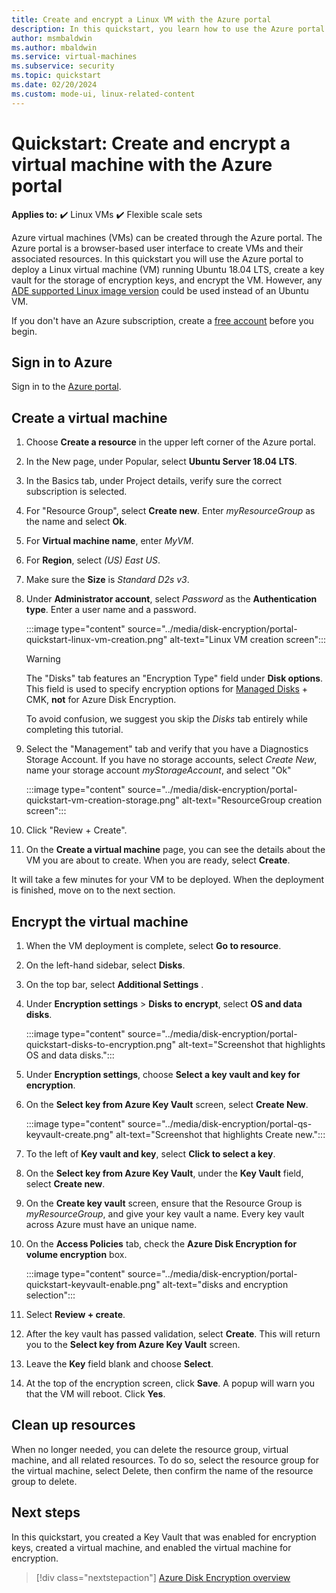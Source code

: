 ```yaml
---
title: Create and encrypt a Linux VM with the Azure portal
description: In this quickstart, you learn how to use the Azure portal to create and encrypt a Linux virtual machine
author: msmbaldwin
ms.author: mbaldwin
ms.service: virtual-machines
ms.subservice: security
ms.topic: quickstart
ms.date: 02/20/2024
ms.custom: mode-ui, linux-related-content
---
```


# Quickstart: Create and encrypt a virtual machine with the Azure portal

**Applies to:** :heavy_check_mark: Linux VMs :heavy_check_mark: Flexible scale sets

Azure virtual machines (VMs) can be created through the Azure portal. The Azure portal is a browser-based user interface to create VMs and their associated resources. In this quickstart you will use the Azure portal to deploy a Linux virtual machine (VM) running Ubuntu 18.04 LTS, create a key vault for the storage of encryption keys, and encrypt the VM. However, any [ADE supported Linux image version](/azure/virtual-machines/linux/disk-encryption-overview#supported-operating-systems) could be used instead of an Ubuntu VM.

If you don't have an Azure subscription, create a [free account](https://azure.microsoft.com/free/?WT.mc_id=A261C142F) before you begin.

## Sign in to Azure

Sign in to the [Azure portal](https://portal.azure.com).

## Create a virtual machine

1. Choose **Create a resource** in the upper left corner of the Azure portal.
1. In the New page, under Popular, select **Ubuntu Server 18.04 LTS**.
1. In the Basics tab, under Project details, verify sure the correct subscription is selected.
1. For "Resource Group", select **Create new**. Enter *myResourceGroup* as the name and select **Ok**.
1. For **Virtual machine name**, enter *MyVM*.
1. For **Region**, select *(US) East US*.
1. Make sure the **Size** is *Standard D2s v3*.
1. Under **Administrator account**, select *Password* as the **Authentication type**. Enter a user name and a password.

    :::image type="content" source="../media/disk-encryption/portal-quickstart-linux-vm-creation.png" alt-text="Linux VM creation screen":::

    > [!WARNING]
    > The "Disks" tab features an "Encryption Type" field under **Disk options**. This field is used to specify encryption options for [Managed Disks](../managed-disks-overview.md) + CMK, **not** for Azure Disk Encryption.
    >
    > To avoid confusion, we suggest you skip the *Disks* tab entirely while completing this tutorial.

1. Select the "Management" tab and verify that you have a Diagnostics Storage Account. If you have no storage accounts, select *Create New*, name your storage account *myStorageAccount*, and select "Ok"

    :::image type="content" source="../media/disk-encryption/portal-quickstart-vm-creation-storage.png" alt-text="ResourceGroup creation screen":::

1. Click "Review + Create".
1. On the **Create a virtual machine** page, you can see the details about the VM you are about to create. When you are ready, select **Create**.

It will take a few minutes for your VM to be deployed. When the deployment is finished, move on to the next section.

## Encrypt the virtual machine

1. When the VM deployment is complete, select **Go to resource**.
1. On the left-hand sidebar, select **Disks**.
1. On the top bar, select **Additional Settings** .
1. Under **Encryption settings** > **Disks to encrypt**, select **OS and data disks**.

    :::image type="content" source="../media/disk-encryption/portal-quickstart-disks-to-encryption.png" alt-text="Screenshot that highlights OS and data disks.":::

1. Under **Encryption settings**, choose **Select a key vault and key for encryption**.
1. On the **Select key from Azure Key Vault** screen, select **Create New**.

    :::image type="content" source="../media/disk-encryption/portal-qs-keyvault-create.png" alt-text="Screenshot that highlights Create new.":::

1. To the left of **Key vault and key**, select **Click to select a key**.
1. On the **Select key from Azure Key Vault**, under the **Key Vault** field, select **Create new**.
1. On the **Create key vault** screen, ensure that the Resource Group is *myResourceGroup*, and give your key vault a name.  Every key vault across Azure must have an unique name.
1. On the **Access Policies** tab, check the **Azure Disk Encryption for volume encryption** box.

    :::image type="content" source="../media/disk-encryption/portal-quickstart-keyvault-enable.png" alt-text="disks and encryption selection":::

1. Select **Review + create**.
1. After the key vault has passed validation, select **Create**. This will return you to the **Select key from Azure Key Vault** screen.
1. Leave the **Key** field blank and choose **Select**.
1. At the top of the encryption screen, click **Save**. A popup will warn you that the VM will reboot. Click **Yes**.

## Clean up resources

When no longer needed, you can delete the resource group, virtual machine, and all related resources. To do so, select the resource group for the virtual machine, select Delete, then confirm the name of the resource group to delete.

## Next steps

In this quickstart, you created a Key Vault that was enabled for encryption keys, created a virtual machine, and enabled the virtual machine for encryption.

> [!div class="nextstepaction"]
> [Azure Disk Encryption overview](disk-encryption-overview.md)
